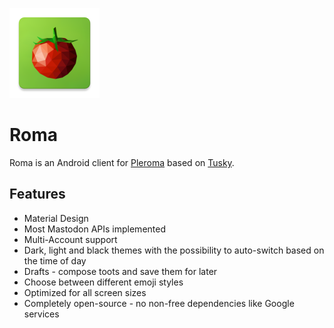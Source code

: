  ![](/app/src/main/res/mipmap-xxhdpi/launcher_icon.png)
 
 # Roma

Roma is an Android client for [Pleroma](https://pleroma.social/) based on [Tusky](https://tuskyapp.github.io/).

## Features

- Material Design
- Most Mastodon APIs implemented
- Multi-Account support
- Dark, light and black themes with the possibility to auto-switch based on the time of day
- Drafts - compose toots and save them for later
- Choose between different emoji styles 
- Optimized for all screen sizes
- Completely open-source - no non-free dependencies like Google services
